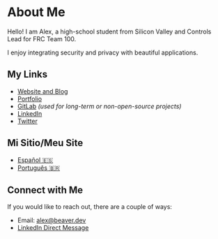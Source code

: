 # About Me
Hello! I am Alex, a high-school student from Silicon Valley and Controls Lead for FRC Team 100.

I enjoy integrating security and privacy with beautiful applications.

## My Links
- [Website and Blog](https://alexbeaver.com)
- [Portfolio](https://portfolio.alexbeaver.com)
- [GitLab](https://gitlab.com/abeaver) *(used for long-term or non-open-source projects)*
- [LinkedIn](https://www.linkedin.com/in/alex-beaver/)
- [Twitter](https://twitter.com/alexcbeaver)

## Mi Sitio/Meu Site
- [Español :es:](https://alexbeaver.co)
- [Português :brazil:](https://alexbeaver.com.br)

## Connect with Me
If you would like to reach out, there are a couple of ways:
- Email: <alex@beaver.dev>
- [LinkedIn Direct Message](https://www.linkedin.com/in/alex-beaver/)

<!--
**alexander-beaver/alexander-beaver** is a ✨ _special_ ✨ repository because its `README.md` (this file) appears on your GitHub profile.

Here are some ideas to get you started:

- 🔭 I’m currently working on ...
- 🌱 I’m currently learning ...
- 👯 I’m looking to collaborate on ...
- 🤔 I’m looking for help with ...
- 💬 Ask me about ...
- 📫 How to reach me: ...
- 😄 Pronouns: ...
- ⚡ Fun fact: ...
-->
